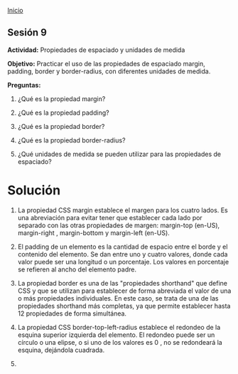 <!-- No borrar o modificar -->
[Inicio](./index.md)

## Sesión 9 


<!-- Su documentación aquí -->

**Actividad:** Propiedades de espaciado y unidades de medida

**Objetivo:** Practicar el uso de las propiedades de espaciado margin, padding, border y border-radius, con diferentes unidades de medida.

**Preguntas:**

1. ¿Qué es la propiedad margin?

<div>

2. ¿Qué es la propiedad padding?

<div>

3. ¿Qué es la propiedad border?

<div>

4. ¿Qué es la propiedad border-radius?

<div>

5. ¿Qué unidades de medida se pueden utilizar para las propiedades de espaciado?

# Solución

1. La propiedad CSS margin establece el margen para los cuatro lados. Es una abreviación para evitar tener que establecer cada lado por separado con las otras propiedades de margen: margin-top (en-US), margin-right , margin-bottom y margin-left (en-US).

<div>

2. El padding de un elemento es la cantidad de espacio entre el borde y el contenido del elemento. Se dan entre uno y cuatro valores, donde cada valor puede ser una longitud o un porcentaje. Los valores en porcentaje se refieren al ancho del elemento padre.
<div>

3. La propiedad border es una de las "propiedades shorthand" que define CSS y que se utilizan para establecer de forma abreviada el valor de una o más propiedades individuales. En este caso, se trata de una de las propiedades shorthand más completas, ya que permite establecer hasta 12 propiedades de forma simultánea.
<div>

4. La propiedad CSS border-top-left-radius establece el redondeo de la esquina superior izquierda del elemento. El redondeo puede ser un círculo o una elipse, o si uno de los valores es 0 , no se redondeará la esquina, dejándola cuadrada.

<div>

5. 





